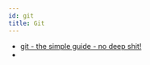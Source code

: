 ```yaml
---
id: git
title: Git
---
```


- [git - the simple guide - no deep shit!](https://rogerdudler.github.io/git-guide/)
- 